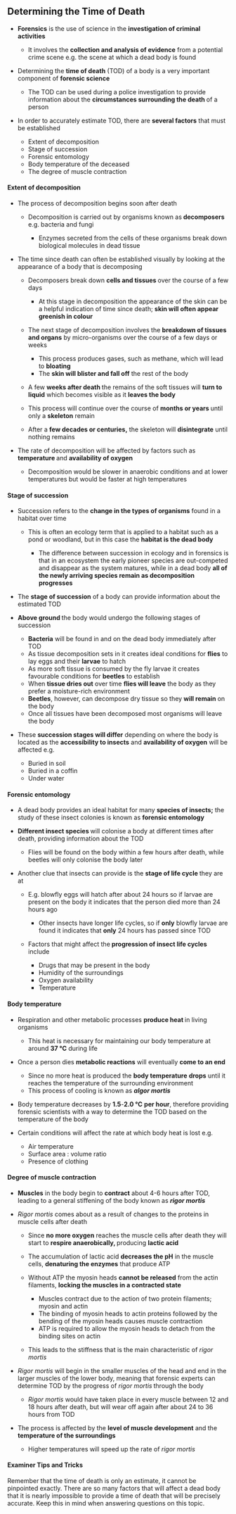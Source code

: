 Determining the Time of Death
-----------------------------

* <b>Forensics</b> is the use of science in the <b>investigation of criminal activities</b>

  + It involves the <b>collection and analysis of evidence</b> from a potential crime scene e.g. the scene at which a dead body is found
* Determining the <b>time of death</b> (TOD) of a body is a very important component of <b>forensic science</b>

  + The TOD can be used during a police investigation to provide information about the <b>circumstances surrounding the death </b>of a person
* In order to accurately estimate TOD, there are <b>several factors</b> that must be established

  + Extent of decomposition
  + Stage of succession
  + Forensic entomology
  + Body temperature of the deceased
  + The degree of muscle contraction

#### Extent of decomposition

* The process of decomposition begins soon after death

  + Decomposition is carried out by organisms known as<b> decomposers</b> e.g. bacteria and fungi

    - Enzymes secreted from the cells of these organisms break down biological molecules in dead tissue
* The time since death can often be established visually by looking at the appearance of a body that is decomposing

  + Decomposers break down <b>cells and tissues </b>over the course of a few days

    - At this stage in decomposition the appearance of the skin can be a helpful indication of time since death; <b>skin will often appear greenish in colour</b>
  + The next stage of decomposition involves the <b>breakdown of tissues and organs</b> by micro-organisms over the course of a few days or weeks

    - This process produces gases, such as methane, which will lead to <b>bloating</b>
    - The <b>skin will blister and fall off</b> the rest of the body
  + A few <b>weeks after death </b>the remains of the soft tissues will <b>turn to liquid</b> which becomes visible as it <b>leaves the body</b>
  + This process will continue over the course of <b>months or years </b>until only a <b>skeleton</b> remain
  + After a <b>few decades or centuries,</b> the skeleton will <b>disintegrate</b> until nothing remains
* The rate of decomposition will be affected by factors such as <b>temperature </b>and <b>availability of oxygen</b>

  + Decomposition would be slower in anaerobic conditions and at lower temperatures but would be faster at high temperatures

#### Stage of succession

* Succession refers to the <b>change in the types of organisms</b> found in a habitat over time

  + This is often an ecology term that is applied to a habitat such as a pond or woodland, but in this case the <b>habitat is the dead body</b>

    - The difference between succession in ecology and in forensics is that in an ecosystem the early pioneer species are out-competed and disappear as the system matures, while in a dead body <b>all of the newly arriving species remain as decomposition progresses</b>
* The <b>stage of succession</b> of a body can provide information about the estimated TOD
* <b>Above ground </b>the body would undergo the following stages of succession

  + <b>Bacteria</b> will be found in and on the dead body immediately after TOD
  + As tissue decomposition sets in it creates ideal conditions for <b>flies</b> to lay eggs and their <b>larvae</b> to hatch
  + As more soft tissue is consumed by the fly larvae it creates favourable conditions for <b>beetles</b> to establish
  + When <b>tissue dries out</b> over time <b>flies will leave</b> the body as they prefer a moisture-rich environment
  + <b>Beetles</b>, however, can decompose dry tissue so they <b>will remain </b>on the body
  + Once all tissues have been decomposed most organisms will leave the body
* These <b>succession stages will differ</b> depending on where the body is located as the <b>accessibility to insects</b> and <b>availability of oxygen</b> will be affected e.g.

  + Buried in soil
  + Buried in a coffin
  + Under water

#### Forensic entomology

* A dead body provides an ideal habitat for many <b>species of insects;</b> the study of these insect colonies is known as <b>forensic entomology</b>
* <b>Different insect species </b>will colonise a body at different times after death, providing information about the TOD

  + Flies will be found on the body within a few hours after death, while beetles will only colonise the body later

* Another clue that insects can provide is the <b>stage of life cycle </b>they are at

  + E.g. blowfly eggs will hatch after about 24 hours so if larvae are present on the body it indicates that the person died more than 24 hours ago

    - Other insects have longer life cycles, so if <b>only</b> blowfly larvae are found it indicates that <b>only</b> 24 hours has passed since TOD
  + Factors that might affect the<b> progression of insect life cycles </b>include

    - Drugs that may be present in the body
    - Humidity of the surroundings
    - Oxygen availability
    - Temperature

#### Body temperature

* Respiration and other metabolic processes <b>produce heat </b>in living organisms

  + This heat is necessary for maintaining our body temperature at around <b>37 °C</b> during life
* Once a person dies <b>metabolic reactions</b> will eventually <b>come to an end</b>

  + Since no more heat is produced the <b>body temperature</b> <b>drops</b> until it reaches the temperature of the surrounding environment
  + This process of cooling is known as <i><b>algor mortis</b></i>
* Body temperature decreases by <b>1.5</b>-<b>2.0 °C</b> <b>per hour</b>, therefore providing forensic scientists with a way to determine the TOD based on the temperature of the body
* Certain conditions will affect the rate at which body heat is lost e.g.

  + Air temperature
  + Surface area : volume ratio
  + Presence of clothing

#### Degree of muscle contraction

* <b>Muscles</b> in the body begin to <b>contract</b> about 4-6 hours after TOD, leading to a general stiffening of the body known as <i><b>rigor mortis</b></i>
* <i>Rigor mortis</i> comes about as a result of changes to the proteins in muscle cells after death

  + Since <b>no more oxygen</b> reaches the muscle cells after death they will start to <b>respire anaerobically, </b>producing <b>lactic acid </b>
  + The accumulation of lactic acid <b>decreases the pH</b> in the muscle cells, <b>denaturing the enzymes</b> that produce ATP
  + Without ATP the myosin heads <b>cannot be released</b> from the actin filaments, <b>locking the muscles in a contracted state</b>

    - Muscles contract due to the action of two protein filaments; myosin and actin
    - The binding of myosin heads to actin proteins followed by the bending of the myosin heads causes muscle contraction
    - ATP is required to allow the myosin heads to detach from the binding sites on actin
  + This leads to the stiffness that is the main characteristic of <i>rigor mortis</i>
* <i>Rigor mortis</i> will begin in the smaller muscles of the head and end in the larger muscles of the lower body, meaning that forensic experts can determine TOD by the progress of <i>rigor mortis</i><i><b> </b></i>through the body

  + <i>Rigor mortis</i> would have taken place in every muscle between 12 and 18 hours after death, but will wear off again after about 24 to 36 hours from TOD
* The process is affected by the <b>level of muscle development</b> and the <b>temperature of the surroundings</b>

  + Higher temperatures will speed up the rate of <i>rigor mortis</i>

#### Examiner Tips and Tricks

Remember that the time of death is only an estimate, it cannot be pinpointed exactly. There are so many factors that will affect a dead body that it is nearly impossible to provide a time of death that will be precisely accurate. Keep this in mind when answering questions on this topic.